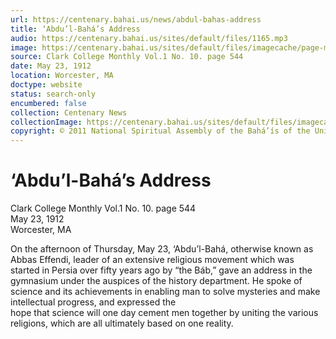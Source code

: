 ```yaml
---
url: https://centenary.bahai.us/news/abdul-bahas-address
title: ‘Abdu’l-Bahá’s Address
audio: https://centenary.bahai.us/sites/default/files/1165.mp3
image: https://centenary.bahai.us/sites/default/files/imagecache/page-main-image/images/press_clippings/clark_montly_article.png
source: Clark College Monthly Vol.1 No. 10. page 544
date: May 23, 1912
location: Worcester, MA
doctype: website
status: search-only
encumbered: false
collection: Centenary News
collectionImage: https://centenary.bahai.us/sites/default/files/imagecache/theme-image/main_image/abdulbaha-overview-small_0.jpg
copyright: © 2011 National Spiritual Assembly of the Bahá’ís of the United States
---
```



# ‘Abdu’l-Bahá’s Address

Clark College Monthly Vol.1 No. 10. page 544  
May 23, 1912  
Worcester, MA  



On the afternoon of Thursday, May 23, ‘Abdu’l-Bahá, otherwise known as Abbas Effendi, leader of an extensive religious movement which was started in Persia over fifty years ago by “the Báb,” gave an address in the gymnasium under the auspices of the history department. He spoke of science and its achievements in enabling man to solve mysteries and make intellectual progress, and expressed the  
hope that science will one day cement men together by uniting the various religions, which are all ultimately based on one reality.